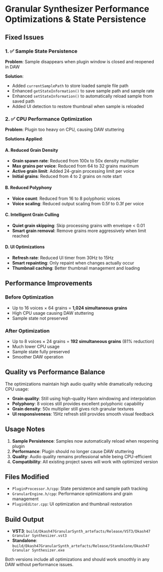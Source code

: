 # Granular Synthesizer Performance Optimizations & State Persistence

## Fixed Issues

### 1. ✅ Sample State Persistence
**Problem**: Sample disappears when plugin window is closed and reopened in DAW

**Solution**: 
- Added `currentSamplePath` to store loaded sample file path
- Enhanced `getStateInformation()` to save sample path and sample rate
- Enhanced `setStateInformation()` to automatically reload sample from saved path
- Added UI detection to restore thumbnail when sample is reloaded

### 2. ✅ CPU Performance Optimization
**Problem**: Plugin too heavy on CPU, causing DAW stuttering

**Solutions Applied**:

#### A. Reduced Grain Density
- **Grain spawn rate**: Reduced from 100x to 50x density multiplier
- **Max grains per voice**: Reduced from 64 to 32 grains maximum
- **Active grain limit**: Added 24-grain processing limit per voice
- **Initial grains**: Reduced from 4 to 2 grains on note start

#### B. Reduced Polyphony
- **Voice count**: Reduced from 16 to 8 polyphonic voices
- **Voice scaling**: Reduced output scaling from 0.5f to 0.3f per voice

#### C. Intelligent Grain Culling
- **Quiet grain skipping**: Skip processing grains with envelope < 0.01
- **Smart grain removal**: Remove grains more aggressively when limit reached

#### D. UI Optimizations
- **Refresh rate**: Reduced UI timer from 30Hz to 15Hz
- **Smart repainting**: Only repaint when changes actually occur
- **Thumbnail caching**: Better thumbnail management and loading

## Performance Improvements

### Before Optimization
- Up to 16 voices × 64 grains = **1,024 simultaneous grains**
- High CPU usage causing DAW stuttering
- Sample state not preserved

### After Optimization  
- Up to 8 voices × 24 grains = **192 simultaneous grains** (81% reduction)
- Much lower CPU usage
- Sample state fully preserved
- Smoother DAW operation

## Quality vs Performance Balance

The optimizations maintain high audio quality while dramatically reducing CPU usage:

- **Grain quality**: Still using high-quality Hann windowing and interpolation
- **Polyphony**: 8 voices still provides excellent polyphonic capability
- **Grain density**: 50x multiplier still gives rich granular textures
- **UI responsiveness**: 15Hz refresh still provides smooth visual feedback

## Usage Notes

1. **Sample Persistence**: Samples now automatically reload when reopening plugin
2. **Performance**: Plugin should no longer cause DAW stuttering
3. **Quality**: Audio quality remains professional while being CPU-efficient
4. **Compatibility**: All existing project saves will work with optimized version

## Files Modified

- `PluginProcessor.h/cpp`: State persistence and sample path tracking
- `GranularEngine.h/cpp`: Performance optimizations and grain management  
- `PluginEditor.cpp`: UI optimization and thumbnail restoration

## Build Output

- **VST3**: `build/Dkash47GranularSynth_artefacts/Release/VST3/Dkash47 Granular Synthesizer.vst3`
- **Standalone**: `build/Dkash47GranularSynth_artefacts/Release/Standalone/Dkash47 Granular Synthesizer.exe`

Both versions include all optimizations and should work smoothly in any DAW without performance issues.